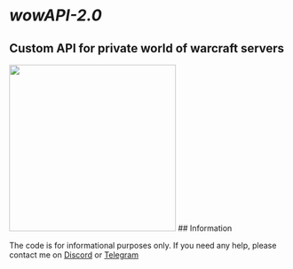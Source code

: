 # _wowAPI-2.0_
## Custom API for private world of warcraft servers
<img src="[https://i.postimg.cc/bGVNzqkh/1.png](https://postimg.cc/bGVNzqkh)" height="300px">
## Information

The code is for informational purposes only. If you need any help, please contact me on <a href="https://discordapp.com/users/416812391003586571" target="_blank">Discord</a> or <a href="https://t.me/nulls18" target="_blank">Telegram</a>

